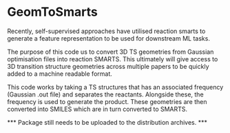 # GeomToSmarts

Recently, self-supervised approaches have utilised reaction smarts to generate a feature representation to be used for downstream ML tasks.

The purpose of this code us to convert 3D TS geometries from Gaussian optimisation files into reaction SMARTS. This ultimately will give access to 3D transition structure geometries across multiple papers to be quickly added to a machine readable format.

This code works by taking a TS structures that has an associated frequency (Gaussian .out file) and separates the reactants. Alongside these, the frequency is used to generate the product. These geometries are then converted into SMILES which are in turn converted to SMARTS. 

*** Package still needs to be uploaded to the distribution archives. ***


